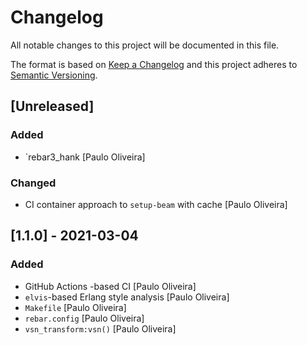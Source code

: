 # Changelog

All notable changes to this project will be documented in this file.

The format is based on [Keep a Changelog](https://keepachangelog.com/en/1.0.0/)
and this project adheres to [Semantic Versioning](https://semver.org/spec/v2.0.0.html).

## [Unreleased]

### Added

- `rebar3_hank [Paulo Oliveira]

### Changed

- CI container approach to `setup-beam` with cache [Paulo Oliveira]

## [1.1.0] - 2021-03-04

### Added

- GitHub Actions -based CI [Paulo Oliveira]
- `elvis`-based Erlang style analysis [Paulo Oliveira]
- `Makefile` [Paulo Oliveira]
- `rebar.config` [Paulo Oliveira]
- `vsn_transform:vsn()` [Paulo Oliveira]
